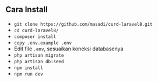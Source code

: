 ## Cara Install

- `git clone https://github.com/masadi/curd-laravel8.git`
- `cd curd-laravel8/`
- `composer install`
- `copy .env.example .env`
- Edit file `.env`, sesuaikan koneksi databasenya
- `php artisan migrate`
- `php artisan db:seed`
- `npm install`
- `npm run dev`
